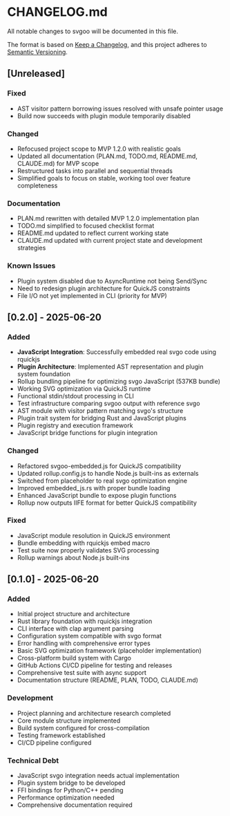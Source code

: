 # CHANGELOG.md

All notable changes to svgoo will be documented in this file.

The format is based on [Keep a Changelog](https://keepachangelog.com/en/1.0.0/),
and this project adheres to [Semantic Versioning](https://semver.org/spec/v2.0.0.html).

## [Unreleased]

### Fixed  
- AST visitor pattern borrowing issues resolved with unsafe pointer usage
- Build now succeeds with plugin module temporarily disabled

### Changed
- Refocused project scope to MVP 1.2.0 with realistic goals
- Updated all documentation (PLAN.md, TODO.md, README.md, CLAUDE.md) for MVP scope
- Restructured tasks into parallel and sequential threads
- Simplified goals to focus on stable, working tool over feature completeness

### Documentation
- PLAN.md rewritten with detailed MVP 1.2.0 implementation plan
- TODO.md simplified to focused checklist format
- README.md updated to reflect current working state
- CLAUDE.md updated with current project state and development strategies

### Known Issues
- Plugin system disabled due to AsyncRuntime not being Send/Sync
- Need to redesign plugin architecture for QuickJS constraints
- File I/O not yet implemented in CLI (priority for MVP)

## [0.2.0] - 2025-06-20

### Added
- **JavaScript Integration**: Successfully embedded real svgo code using rquickjs
- **Plugin Architecture**: Implemented AST representation and plugin system foundation
- Rollup bundling pipeline for optimizing svgo JavaScript (537KB bundle)
- Working SVG optimization via QuickJS runtime
- Functional stdin/stdout processing in CLI
- Test infrastructure comparing svgoo output with reference svgo
- AST module with visitor pattern matching svgo's structure
- Plugin trait system for bridging Rust and JavaScript plugins
- Plugin registry and execution framework
- JavaScript bridge functions for plugin integration

### Changed
- Refactored svgoo-embedded.js for QuickJS compatibility
- Updated rollup.config.js to handle Node.js built-ins as externals
- Switched from placeholder to real svgo optimization engine
- Improved embedded_js.rs with proper bundle loading
- Enhanced JavaScript bundle to expose plugin functions
- Rollup now outputs IIFE format for better QuickJS compatibility

### Fixed
- JavaScript module resolution in QuickJS environment
- Bundle embedding with rquickjs embed macro
- Test suite now properly validates SVG processing
- Rollup warnings about Node.js built-ins

## [0.1.0] - 2025-06-20

### Added
- Initial project structure and architecture
- Rust library foundation with rquickjs integration
- CLI interface with clap argument parsing
- Configuration system compatible with svgo format
- Error handling with comprehensive error types
- Basic SVG optimization framework (placeholder implementation)
- Cross-platform build system with Cargo
- GitHub Actions CI/CD pipeline for testing and releases
- Comprehensive test suite with async support
- Documentation structure (README, PLAN, TODO, CLAUDE.md)

### Development
- Project planning and architecture research completed
- Core module structure implemented
- Build system configured for cross-compilation
- Testing framework established
- CI/CD pipeline configured

### Technical Debt
- JavaScript svgo integration needs actual implementation
- Plugin system bridge to be developed
- FFI bindings for Python/C++ pending
- Performance optimization needed
- Comprehensive documentation required